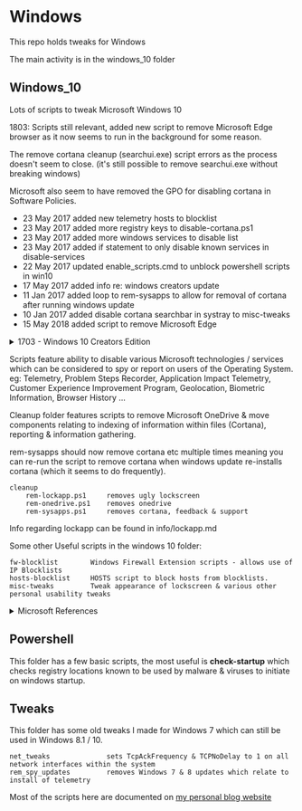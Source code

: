 # Windows

This repo holds tweaks for Windows

The main activity is in the windows_10 folder

## Windows_10

Lots of scripts to tweak Microsoft Windows 10

1803: Scripts still relevant, added new script to remove Microsoft Edge browser as it now seems to run in the background for some reason.

The remove cortana cleanup (searchui.exe) script errors as the process doesn't seem to close. (it's still possible to remove searchui.exe without breaking windows)

Microsoft also seem to have removed the GPO for disabling cortana in Software Policies.

- 23 May 2017 added new telemetry hosts to blocklist
- 23 May 2017 added more registry keys to disable-cortana.ps1
- 23 May 2017 added more windows services to disable list
- 23 May 2017 added if statement to only disable known services in disable-services
- 22 May 2017 updated enable_scripts.cmd to unblock powershell scripts in win10
- 17 May 2017 added info re: windows creators update
- 11 Jan 2017 added loop to rem-sysapps to allow for removal of cortana after running windows update
- 10 Jan 2017 added disable cortana searchbar in systray to misc-tweaks
- 15 May 2018 added script to remove Microsoft Edge

<details><summary>1703 - Windows 10 Creators Edition</summary>
    1703 - Windows 10 Creators Edition

    I recently added some information regarding Windows 10 Creators Edition using a custom ISO with most annoying elements of windows removed.

    (removed: onedrive, cortana, game shortcuts, get office shortcuts, store, skype, mail, maps, people, feedback hub)
</details>

Scripts feature ability to disable various Microsoft technologies / services which can be considered to spy or report on users of the Operating System. eg: Telemetry, Problem Steps Recorder, Application Impact Telemetry, Customer Experience Improvement Program, Geolocation, Biometric Information, Browser History ...

Cleanup folder features scripts to remove Microsoft OneDrive & move components relating to indexing of information within files (Cortana), reporting & information gathering.

rem-sysapps should now remove cortana etc multiple times meaning you can re-run the script to remove cortana when windows update re-installs cortana (which it seems to do frequently).


```
cleanup
    rem-lockapp.ps1     removes ugly lockscreen
    rem-onedrive.ps1    removes onedrive
    rem-sysapps.ps1     removes cortana, feedback & support
```

Info regarding lockapp can be found in info/lockapp.md

Some other Useful scripts in the windows 10 folder:

```
fw-blocklist        Windows Firewall Extension scripts - allows use of IP Blocklists
hosts-blocklist     HOSTS script to block hosts from blocklists.
misc-tweaks         Tweak appearance of lockscreen & various other personal usability tweaks
```

<details><summary>Microsoft References</summary>
<a href="https://technet.microsoft.com/en-us/itpro/windows/manage/configure-windows-telemetry-in-your-organization">Configure Windows telemetry in your organization</a>

<a href="https://technet.microsoft.com/en-us/itpro/windows/manage/manage-connections-from-windows-operating-system-components-to-microsoft-services#bkmk-priv-feedback">Manage connections from Windows operating system components to Microsoft services</a></details>

## Powershell

This folder has a few basic scripts, the most useful is **check-startup** which checks registry locations known to be used by malware & viruses to initiate on windows startup.

## Tweaks

This folder has some old tweaks I made for Windows 7 which can still be used in Windows 8.1 / 10.

```
net_tweaks              sets TcpAckFrequency & TCPNoDelay to 1 on all network interfaces within the system
rem_spy_updates         removes Windows 7 & 8 updates which relate to install of telemetry
```

Most of the scripts here are documented on [my personal blog website](https://equk.co.uk/)

